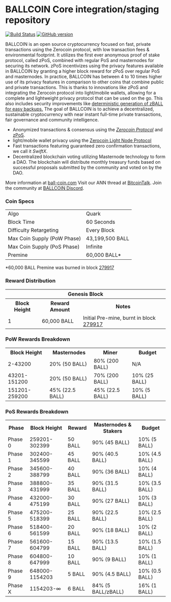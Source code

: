 BALLCOIN Core integration/staging repository
=====================================

[![Build Status](https://travis-ci.org/kopernikusdev/bcoin.svg?branch=master)](https://travis-ci.org/kopernikusdev/bcoin) [![GitHub version](https://badge.fury.io/gh/BALLCOIN-Project%2FBALLCOIN.svg)](https://badge.fury.io/gh/BALLCOIN-Project%2FBALLCOIN)

BALLCOIN is an open source cryptocurrency focused on fast, private transactions using the Zerocoin protocol, with low transaction fees & environmental footprint.  It utilizes the first ever anonymous proof of stake protocol, called zPoS, combined with regular PoS and masternodes for securing its network. zPoS incentivizes using the privacy features available in BALLCOIN by granting a higher block reward for zPoS over regular PoS and masternodes. In practice, BALLCOIN has between 4 to 10 times higher use of its privacy features in comparison to other coins that combine public and private transactions. This is thanks to innovations like zPoS and integrating the Zerocoin protocol into light/mobile wallets, allowing for a complete and lightweight privacy protocol that can be used on the go. This also includes security improvements like [deterministic generation of zBALL for easy backups.](https://www.reddit.com/r/ballcoin/comments/8gbjf7/how_to_use_deterministic_zerocoin_generation/)
The goal of BALLCOIN is to achieve a decentralized, sustainable cryptocurrency with near instant full-time private transactions, fair governance and community intelligence.
- Anonymized transactions & consensus using the [_Zerocoin Protocol_](http://www.ball-coin.com/zball) and [zPoS](https://ball-coin.com/zpos/).
- light/mobile wallet privacy using the [Zerocoin Light Node Protocol](https://ball-coin.com/wp-content/uploads/2018/11/Zerocoin_Light_Node_Protocol.pdf)
- Fast transactions featuring guaranteed zero confirmation transactions, we call it _SwiftX_.
- Decentralized blockchain voting utilizing Masternode technology to form a DAO. The blockchain will distribute monthly treasury funds based on successful proposals submitted by the community and voted on by the DAO.

More information at [ball-coin.com](http://www.ball-coin.com) Visit our ANN thread at [BitcoinTalk](http://www.bitcointalk.org/index.php?topic=1262920). Join the community at [BALLCOIN Discord](https://discordapp.com/invite/jzqVsJd).

### Coin Specs
<table>
<tr><td>Algo</td><td>Quark</td></tr>
<tr><td>Block Time</td><td>60 Seconds</td></tr>
<tr><td>Difficulty Retargeting</td><td>Every Block</td></tr>
<tr><td>Max Coin Supply (PoW Phase)</td><td>43,199,500 BALL</td></tr>
<tr><td>Max Coin Supply (PoS Phase)</td><td>Infinite</td></tr>
<tr><td>Premine</td><td>60,000 BALL*</td></tr>
</table>

*60,000 BALL Premine was burned in block [279917](http://www.presstab.pw/phpexplorer/BALLCOIN/block.php?blockhash=206d9cfe859798a0b0898ab00d7300be94de0f5469bb446cecb41c3e173a57e0)

### Reward Distribution

<table>
<th colspan=4>Genesis Block</th>
<tr><th>Block Height</th><th>Reward Amount</th><th>Notes</th></tr>
<tr><td>1</td><td>60,000 BALL</td><td>Initial Pre-mine, burnt in block <a href="http://www.presstab.pw/phpexplorer/BALLCOIN/block.php?blockhash=206d9cfe859798a0b0898ab00d7300be94de0f5469bb446cecb41c3e173a57e0">279917</a></td></tr>
</table>

### PoW Rewards Breakdown

<table>
<th>Block Height</th><th>Masternodes</th><th>Miner</th><th>Budget</th>
<tr><td>2-43200</td><td>20% (50 BALL)</td><td>80% (200 BALL)</td><td>N/A</td></tr>
<tr><td>43201-151200</td><td>20% (50 BALL)</td><td>70% (200 BALL)</td><td>10% (25 BALL)</td></tr>
<tr><td>151201-259200</td><td>45% (22.5 BALL)</td><td>45% (22.5 BALL)</td><td>10% (5 BALL)</td></tr>
</table>

### PoS Rewards Breakdown

<table>
<th>Phase</th><th>Block Height</th><th>Reward</th><th>Masternodes & Stakers</th><th>Budget</th>
<tr><td>Phase 0</td><td>259201-302399</td><td>50 BALL</td><td>90% (45 BALL)</td><td>10% (5 BALL)</td></tr>
<tr><td>Phase 1</td><td>302400-345599</td><td>45 BALL</td><td>90% (40.5 BALL)</td><td>10% (4.5 BALL)</td></tr>
<tr><td>Phase 2</td><td>345600-388799</td><td>40 BALL</td><td>90% (36 BALL)</td><td>10% (4 BALL)</td></tr>
<tr><td>Phase 3</td><td>388800-431999</td><td>35 BALL</td><td>90% (31.5 BALL)</td><td>10% (3.5 BALL)</td></tr>
<tr><td>Phase 4</td><td>432000-475199</td><td>30 BALL</td><td>90% (27 BALL)</td><td>10% (3 BALL)</td></tr>
<tr><td>Phase 5</td><td>475200-518399</td><td>25 BALL</td><td>90% (22.5 BALL)</td><td>10% (2.5 BALL)</td></tr>
<tr><td>Phase 6</td><td>518400-561599</td><td>20 BALL</td><td>90% (18 BALL)</td><td>10% (2 BALL)</td></tr>
<tr><td>Phase 7</td><td>561600-604799</td><td>15 BALL</td><td>90% (13.5 BALL)</td><td>10% (1.5 BALL)</td></tr>
<tr><td>Phase 8</td><td>604800-647999</td><td>10 BALL</td><td>90% (9 BALL)</td><td>10% (1 BALL)</td></tr>
<tr><td>Phase 9</td><td>648000-1154203</td><td>5 BALL</td><td>90% (4.5 BALL)</td><td>10% (0.5 BALL)</td></tr>
<tr><td>Phase X</td><td>1154203-∞</td><td>6 BALL</td><td>84% (5 BALL/zBALL)</td><td>16% (1 BALL)</td></tr>
</table>
